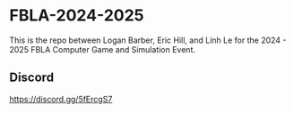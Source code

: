 # FBLA-2024-2025
This is the repo between Logan Barber, Eric Hill, and Linh Le for the 2024 - 2025 FBLA Computer Game and Simulation Event.

## Discord
https://discord.gg/5fErcgS7
